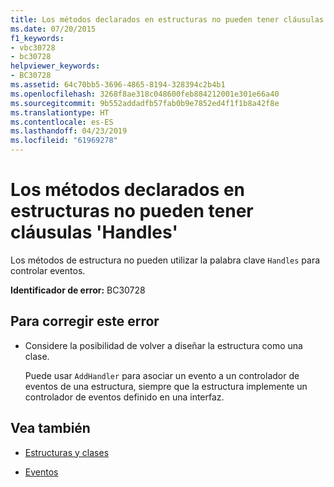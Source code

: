 ```yaml
---
title: Los métodos declarados en estructuras no pueden tener cláusulas 'Handles'
ms.date: 07/20/2015
f1_keywords:
- vbc30728
- bc30728
helpviewer_keywords:
- BC30728
ms.assetid: 64c70bb5-3696-4865-8194-328394c2b4b1
ms.openlocfilehash: 3268f8ae318c048600feb884212001e301e66a40
ms.sourcegitcommit: 9b552addadfb57fab0b9e7852ed4f1f1b8a42f8e
ms.translationtype: HT
ms.contentlocale: es-ES
ms.lasthandoff: 04/23/2019
ms.locfileid: "61969278"
---
```

# <a name="methods-declared-in-structures-cannot-have-handles-clauses"></a>Los métodos declarados en estructuras no pueden tener cláusulas 'Handles'
Los métodos de estructura no pueden utilizar la palabra clave `Handles` para controlar eventos.  
  
 **Identificador de error:** BC30728  
  
## <a name="to-correct-this-error"></a>Para corregir este error  
  
- Considere la posibilidad de volver a diseñar la estructura como una clase.  
  
     Puede usar `AddHandler` para asociar un evento a un controlador de eventos de una estructura, siempre que la estructura implemente un controlador de eventos definido en una interfaz.  
  
## <a name="see-also"></a>Vea también

- [Estructuras y clases](../../visual-basic/programming-guide/language-features/data-types/structures-and-classes.md)

- [Eventos](../../visual-basic/programming-guide/language-features/events/index.md)
